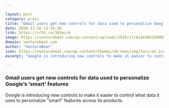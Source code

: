 ```yaml
---

layout: post
category: press
title: "Gmail users get new controls for data used to personalize Google’s ‘smart’ features"
date: 2020-11-16 13:16:30
link: https://vrhk.co/36Jwirk
image: https://venturebeat.com/wp-content/uploads/2019/11/6144388320985088.png?w=1200&strip=all
domain: venturebeat.com
author: "VentureBeat"
icon: https://venturebeat.com/wp-content/themes/vb-news/img/favicon.ico
excerpt: "Google is introducing new controls to make it easier to control what data it uses to personalize \"smart\" features across its products."

---
```


### Gmail users get new controls for data used to personalize Google’s ‘smart’ features

Google is introducing new controls to make it easier to control what data it uses to personalize "smart" features across its products.